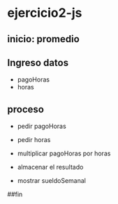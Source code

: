 # ejercicio2-js

## inicio: promedio
 
## Ingreso datos

- pagoHoras
- horas

## proceso

 - pedir pagoHoras
 - pedir horas

 - multiplicar pagoHoras por horas
 - almacenar el resultado
 - mostrar sueldoSemanal

##fin